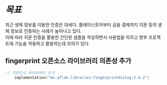 # *목표*

최근 생체 정보를 이용한 인증은 대세다. 플레이스토어부터 금융 결제까지 지문 등의 생체 정보로 인증하는 사례가 늘어나고 있다.     
이에 따라 지문 인증을 활용한 간단한 샘플을 작성하면서 사용법을 익히고 향후 프로젝트에 기능을 적용하고 활용하는데 의의가 있다.   

## fingerprint 오픈소스 라이브러리 의존성 추가
```kotlin
// 지문인식 라이브러리 추가
    implementation("me.aflak.libraries:fingerprintdialog:2.4.2")
```
